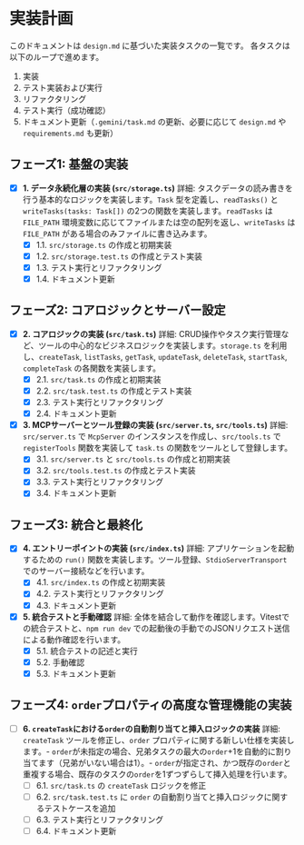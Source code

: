 # 実装計画

このドキュメントは `design.md` に基づいた実装タスクの一覧です。
各タスクは以下のループで進めます。

1. 実装
2. テスト実装および実行
3. リファクタリング
4. テスト実行（成功確認）
5. ドキュメント更新（`.gemini/task.md` の更新、必要に応じて `design.md` や `requirements.md` も更新）

## フェーズ1: 基盤の実装

- [x] **1. データ永続化層の実装 (`src/storage.ts`)**
      詳細: タスクデータの読み書きを行う基本的なロジックを実装します。`Task` 型を定義し、`readTasks()` と `writeTasks(tasks: Task[])` の2つの関数を実装します。`readTasks` は `FILE_PATH` 環境変数に応じてファイルまたは空の配列を返し、`writeTasks` は `FILE_PATH` がある場合のみファイルに書き込みます。
  - [x] 1.1. `src/storage.ts` の作成と初期実装
  - [x] 1.2. `src/storage.test.ts` の作成とテスト実装
  - [x] 1.3. テスト実行とリファクタリング
  - [x] 1.4. ドキュメント更新

## フェーズ2: コアロジックとサーバー設定

- [x] **2. コアロジックの実装 (`src/task.ts`)**
      詳細: CRUD操作やタスク実行管理など、ツールの中心的なビジネスロジックを実装します。`storage.ts` を利用し、`createTask`, `listTasks`, `getTask`, `updateTask`, `deleteTask`, `startTask`, `completeTask` の各関数を実装します。
  - [x] 2.1. `src/task.ts` の作成と初期実装
  - [x] 2.2. `src/task.test.ts` の作成とテスト実装
  - [x] 2.3. テスト実行とリファクタリング
  - [x] 2.4. ドキュメント更新

- [x] **3. MCPサーバーとツール登録の実装 (`src/server.ts`, `src/tools.ts`)**
      詳細: `src/server.ts` で `McpServer` のインスタンスを作成し、`src/tools.ts` で `registerTools` 関数を実装して `task.ts` の関数をツールとして登録します。
  - [x] 3.1. `src/server.ts` と `src/tools.ts` の作成と初期実装
  - [x] 3.2. `src/tools.test.ts` の作成とテスト実装
  - [x] 3.3. テスト実行とリファクタリング
  - [x] 3.4. ドキュメント更新

## フェーズ3: 統合と最終化

- [x] **4. エントリーポイントの実装 (`src/index.ts`)**
      詳細: アプリケーションを起動するための `run()` 関数を実装します。ツール登録、`StdioServerTransport` でのサーバー接続などを行います。
  - [x] 4.1. `src/index.ts` の作成と初期実装
  - [x] 4.2. テスト実行とリファクタリング
  - [x] 4.3. ドキュメント更新

- [x] **5. 統合テストと手動確認**
      詳細: 全体を結合して動作を確認します。Vitestでの統合テストと、`npm run dev` での起動後の手動でのJSONリクエスト送信による動作確認を行います。
  - [x] 5.1. 統合テストの記述と実行
  - [x] 5.2. 手動確認
  - [x] 5.3. ドキュメント更新

## フェーズ4: `order`プロパティの高度な管理機能の実装

- [ ] **6. `createTask`における`order`の自動割り当てと挿入ロジックの実装**
      詳細: `createTask` ツールを修正し、`order` プロパティに関する新しい仕様を実装します。- `order`が未指定の場合、兄弟タスクの最大の`order`+1を自動的に割り当てます（兄弟がいない場合は1）。- `order`が指定され、かつ既存の`order`と重複する場合、既存のタスクの`order`を1ずつずらして挿入処理を行います。
  - [ ] 6.1. `src/task.ts` の `createTask` ロジックを修正
  - [ ] 6.2. `src/task.test.ts` に `order` の自動割り当てと挿入ロジックに関するテストケースを追加
  - [ ] 6.3. テスト実行とリファクタリング
  - [ ] 6.4. ドキュメント更新
